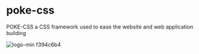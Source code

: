 # poke-css
POKE-CSS a CSS framework used to ease the website and web application building

![logo-min f394c6b4](https://user-images.githubusercontent.com/57816741/199234988-e2905543-d067-4ffc-ab6f-c4cd370aa9f2.png)
